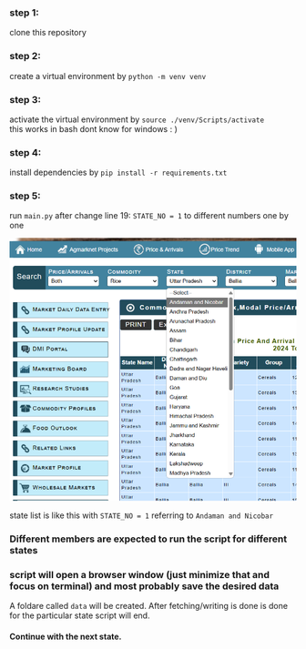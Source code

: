 ### step 1:
clone this repository

### step 2:
create a virtual environment by 
`python -m venv venv`

### step 3:
activate the virtual environment by 
`source ./venv/Scripts/activate` \
this works in bash dont know for windows : )

### step 4:
install dependencies by 
`pip install -r requirements.txt`

### step 5:
run `main.py` after change line 19: `STATE_NO = 1` to different numbers one by one

![](./image.png)

state list is like this with `STATE_NO = 1` referring to `Andaman and Nicobar`

### Different members are expected to run the script for different states

### script will open a browser window (just minimize that and focus on terminal) and most probably save the desired data

 A foldare called `data` will be created. After fetching/writing is done is done for the particular state script will end.

 #### Continue with the next state.


